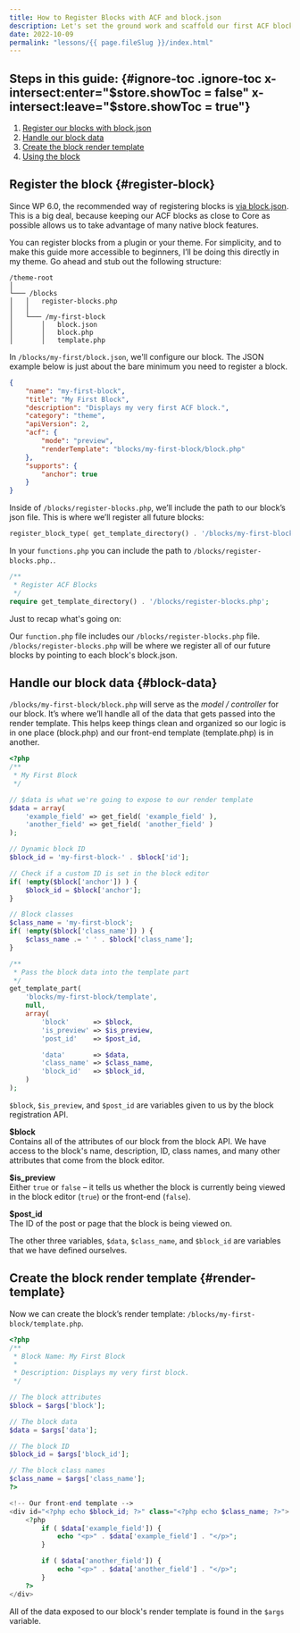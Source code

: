 ```yaml
---
title: How to Register Blocks with ACF and block.json
description: Let's set the ground work and scaffold our first ACF block.
date: 2022-10-09
permalink: "lessons/{{ page.fileSlug }}/index.html"
---
```


## Steps in this guide: {#ignore-toc .ignore-toc x-intersect:enter="$store.showToc = false" x-intersect:leave="$store.showToc = true"}

1. [Register our blocks with block.json](#register-block)
1. [Handle our block data](#block-data)
1. [Create the block render template](#render-template)
1. [Using the block](#using-block)

## Register the block {#register-block}

Since WP 6.0, the recommended way of registering blocks is [via block.json](https://developer.wordpress.org/block-editor/reference-guides/block-api/block-metadata/). This is a big deal, because keeping our ACF blocks as close to Core as possible allows us to take advantage of many native block features.

You can register blocks from a plugin or your theme. For simplicity, and to make this guide more accessible to beginners, I’ll be doing this directly in my theme. Go ahead and stub out the following structure:

``` text
/theme-root
│
└─── /blocks
│   │   register-blocks.php
│   │
│   └─── /my-first-block
│       │   block.json
│       │   block.php
│       │   template.php
```

In `/blocks/my-first/block.json`, we'll configure our block. The JSON example below is just about the bare minimum you need to register a block.

``` json
{
    "name": "my-first-block",
    "title": "My First Block",
    "description": "Displays my very first ACF block.",
    "category": "theme",
    "apiVersion": 2,
    "acf": {
        "mode": "preview",
        "renderTemplate": "blocks/my-first-block/block.php"
    },
    "supports": {
        "anchor": true
    }
}
```

Inside of `/blocks/register-blocks.php`, we’ll include the path to our block’s json file. This is where we’ll register all future blocks:

``` php
register_block_type( get_template_directory() . '/blocks/my-first-block/block.json' );
```

In your `functions.php` you can include the path to `/blocks/register-blocks.php.`.

``` php
/**
 * Register ACF Blocks
 */
require get_template_directory() . '/blocks/register-blocks.php';
```


Just to recap what's going on:

Our `function.php` file includes our `/blocks/register-blocks.php` file. `/blocks/register-blocks.php` will be where we register all of our future blocks by pointing to each block's block.json.

## Handle our block data {#block-data}
`/blocks/my-first-block/block.php` will serve as the *model / controller* for our block. It’s where we’ll handle all of the data that gets passed into the render template. This helps keep things clean and organized so our logic is in one place (block.php) and our front-end template (template.php) is in another.


``` php
<?php
/**
 * My First Block
 */

// $data is what we're going to expose to our render template
$data = array(
	'example_field' => get_field( 'example_field' ),
    'another_field' => get_field( 'another_field' )
);

// Dynamic block ID
$block_id = 'my-first-block-' . $block['id'];

// Check if a custom ID is set in the block editor
if( !empty($block['anchor']) ) {
    $block_id = $block['anchor'];
}

// Block classes
$class_name = 'my-first-block';
if( !empty($block['class_name']) ) {
    $class_name .= ' ' . $block['class_name'];
}

/** 
 * Pass the block data into the template part
 */ 
get_template_part(
	'blocks/my-first-block/template',
	null,
	array(
		'block'      => $block,
		'is_preview' => $is_preview,
		'post_id'    => $post_id,

		'data'       => $data,
        'class_name' => $class_name,
        'block_id'   => $block_id,
	)
);
```

`$block`, `$is_preview`, and `$post_id` are variables given to us by the block registration API.

**$block**  
Contains all of the attributes of our block from the block API. We have access to the block's name, description, ID, class names, and many other attributes that come from the block editor.

**$is_preview**  
Either `true` or `false` – it tells us whether the block is currently being viewed in the block editor (`true`) or the front-end (`false`).

**$post_id**  
The ID of the post or page that the block is being viewed on.

The other three variables, `$data`, `$class_name`, and `$block_id` are variables that we have defined ourselves.

## Create the block render template {#render-template}
Now we can create the block’s render template: `/blocks/my-first-block/template.php`.

``` php
<?php
/**
 * Block Name: My First Block
 *
 * Description: Displays my very first block.
 */

// The block attributes
$block = $args['block'];

// The block data
$data = $args['data'];

// The block ID
$block_id = $args['block_id'];

// The block class names
$class_name = $args['class_name'];
?>

<!-- Our front-end template -->
<div id="<?php echo $block_id; ?>" class="<?php echo $class_name; ?>">
    <?php
        if ( $data['example_field']) {
            echo "<p>" . $data['example_field'] . "</p>";
        }

        if ( $data['another_field']) {
            echo "<p>" . $data['another_field'] . "</p>";
        }
    ?>
</div>
```

All of the data exposed to our block's render template is found in the `$args` variable.
